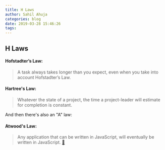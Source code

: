 ```yaml
---
title: H Laws
author: Sahil Ahuja
categories: blog
date: 2019-03-28 15:46:26
tags:
---
```

## H Laws

#### Hofstadter’s Law:
> A task always takes longer than you expect, even when you take into account Hofstadter’s Law.

#### Hartree's Law:
> Whatever the state of a project, the time a project-leader will estimate for completion is constant.

And then there's also an "A" law:
#### Atwood's Law:
>Any application that can be written in JavaScript, will eventually be written in JavaScript. [🔗](https://blog.codinghorror.com/the-principle-of-least-power/)
